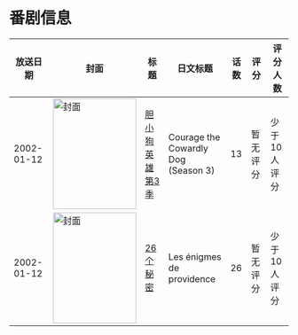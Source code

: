 # 番剧信息

|放送日期|封面|标题|日文标题|话数|评分|评分人数|
|---|---|---|---|---|---|---|
|2002-01-12|<img src="https://lain.bgm.tv/pic/cover/c/2a/22/20847_xzDx5.jpg" alt="封面" style="width:150px;height:200px;object-fit:cover;">|[胆小狗英雄 第3季](https://bangumi.tv/subject/20847)|Courage the Cowardly Dog (Season 3)|13|暂无评分|少于10人评分|
|2002-01-12|<img src="https://lain.bgm.tv/pic/cover/c/51/b5/231312_leA6l.jpg" alt="封面" style="width:150px;height:200px;object-fit:cover;">|[26个秘密](https://bangumi.tv/subject/231312)|Les énigmes de providence|26|暂无评分|少于10人评分|
